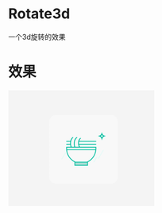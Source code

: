 # Rotate3d
  一个3d旋转的效果
# 效果
![image](https://github.com/jthou20121212/Rotate3d/blob/master/gif/bb.gif)
